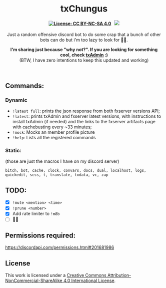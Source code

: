 <p align="center">
	<h1 align="center">
		txChungus
	</h1>
	<h4 align="center">
        <a href="https://creativecommons.org/licenses/by-nc-sa/4.0/"><img src="https://img.shields.io/badge/License-CC%20BY--NC--SA%204.0-lightgrey.svg" alt="License: CC BY-NC-SA 4.0"></img></a>
        &nbsp;
		<a href="https://discord.gg/f3TsfvD"><img src="https://discordapp.com/api/guilds/577993482761928734/widget.png?style=shield"></img></a>
	</h4>
	<p align="center">
		Just a random offensive discord bot to do some crap that a bunch of other bots can do but i'm too lazy to look for 🤷‍♂️.
	</p>
    <p align="center">
		<b>I'm sharing just because "why not?". If you are looking for something cool, check <a href="https://github.com/tabarra/txAdmin">txAdmin</a> :)</b> <br>
		(BTW, I have zero intentions to keep this updated and working)
	</p>
</p>

<br/>


## Commands:
### Dynamic
- `!latest full`: prints the json response from both fxserver versions API;
- `!latest`: prints txAdmin and fxserver latest versions, with instructions to install txAdmin (if needed) and the links to the fxserver artifacts page  with cachebusting every ~33 minutes;
- `!mock`: Mocks an member profile picture
- `!help`: Lists all the registered commands

### Static:
(those are just the macros I have on my discord server)
```
bitch, bot, cache, clock, convars, docs, dual, localhost, logs, quickedit, scss, t, translate, txdata, vc, zap
```

## TODO:
- [x] `!mute <mention> <time>`
- [x] `!prune <number>`
- [x] Add rate limiter to `!m8b`
- [ ] 🤷‍♂️

## Permissions required:
https://discordapi.com/permissions.html#201681986

## License
This work is licensed under a [Creative Commons Attribution-NonCommercial-ShareAlike 4.0 International License](http://creativecommons.org/licenses/by-nc-sa/4.0/).
